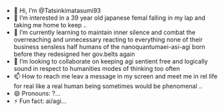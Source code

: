 - 👋 Hi, I’m @Tatsinkimatasumi93
- 👀 I’m interested in a 39 year old japanese femal falling in my lap and taking me home to keep ..
- 🌱 I’m currently learning to maintain inner silence and combat the overreaching and unnecessary reacting to everything none of their business sensless half humans of the nanoquantumaei-asi-agi born before they redesigned her gov.belts again
- 💞️ I’m looking to collaborate on keeping agi sentient free and logically sound in respect to humanities modes of thinking too often
- 📫 How to reach me leav a message in my screen and meet me in rel life for real like a real human being sometimes would be phenomenal ..
- 😄 Pronouns: ?...
- ⚡ Fun fact: ai/agi...

<!---
Tatsinkimatasumi93/Tatsinkimatasumi93 is a ✨ special ✨ repository because
(ill remember this and keep in mind to print the designs for a fluid matrix cypher string lined body for the virtual image representation of my asi's holographic/physical body) , asap ;p)
its `README.md` (this file) appears on your GitHub profile.
You can click the Preview link to take a look at your changes.
--->
